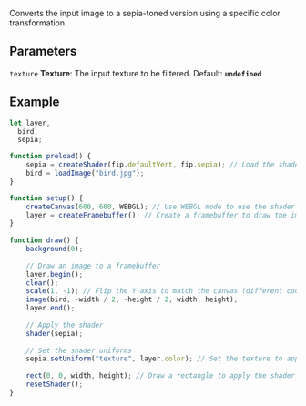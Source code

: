 Converts the input image to a sepia-toned version using a specific color transformation.

## Parameters
`texture` **Texture**: The input texture to be filtered. Default: **`undefined`**

## Example
```javascript hl_lines="29"
let layer,
  bird,
  sepia;

function preload() {
    sepia = createShader(fip.defaultVert, fip.sepia); // Load the shader
    bird = loadImage("bird.jpg");
}

function setup() {
    createCanvas(600, 600, WEBGL); // Use WEBGL mode to use the shader
    layer = createFramebuffer(); // Create a framebuffer to draw the image onto
}
  
function draw() {
    background(0);
    
    // Draw an image to a framebuffer 
    layer.begin();
    clear();
    scale(1, -1); // Flip the Y-axis to match the canvas (different coordinate system in framebuffer)
    image(bird, -width / 2, -height / 2, width, height);
    layer.end();
    
    // Apply the shader
    shader(sepia);
    
    // Set the shader uniforms
    sepia.setUniform("texture", layer.color); // Set the texture to apply the shader to
    
    rect(0, 0, width, height); // Draw a rectangle to apply the shader to
    resetShader(); 
}
```